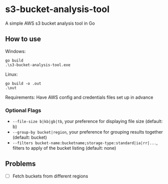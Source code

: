 # s3-bucket-analysis-tool
A simple AWS s3 bucket analysis tool in Go


## How to use
Windows:
```
go build
.\s3-bucket-analysis-tool.exe
```
Linux:
```
go build -o .out
.\out
```
Requirements: Have AWS config and credentials files set up in advance

### Optional Flags
- `--file-size b|kb|gb|tb`, your preference for displaying file size (default: b)
- `--group-by bucket|region`, your preference for grouping results together (default: bucket)
- `--filters bucket-name:bucketname;storage-type:standard|ia|rr|...`, filters to apply of the bucket listing (default: none)

## Problems
- [ ] Fetch buckets from different regions
